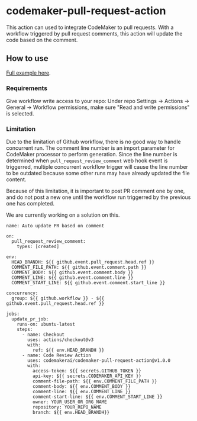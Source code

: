 # codemaker-pull-request-action

This action can used to integrate CodeMaker to pull requests. With a workflow triggered by pull request comments, this action will update the code based on the comment.

## How to use

[Full example here](https://github.com/codemakerai/codemaker-pull-request-action-example).

### Requirements

Give workflow write access to your repo: Under repo Settings -> Actions -> General -> Workflow permissions, make sure "Read and write permissions" is selected.

### Limitation

Due to the limitation of Github workflow, there is no good way to handle concurrent run. The comment line number is an import parameter for CodeMaker processor to perform generation. Since the line number is determined when ```pull_request_review_comment``` web hook event is triggerred, multiple concurrent workflow trigger will cause the line number to be outdated because some other runs may have already updated the file content.

Because of this limitation, it is important to post PR comment one by one, and do not post a new one until the workflow run triggerred by the previous one has completed.

We are currently working on a solution on this.  

```
name: Auto update PR based on comment

on:
  pull_request_review_comment:
    types: [created]

env:
  HEAD_BRANDH: ${{ github.event.pull_request.head.ref }}
  COMMENT_FILE_PATH: ${{ github.event.comment.path }}
  COMMENT_BODY: ${{ github.event.comment.body }}
  COMMENT_LINE: ${{ github.event.comment.line }}
  COMMENT_START_LINE: ${{ github.event.comment.start_line }}

concurrency:
  group: ${{ github.workflow }} - ${{ github.event.pull_request.head.ref }}

jobs:
  update_pr_job:
    runs-on: ubuntu-latest
    steps:
      - name: Checkout
        uses: actions/checkout@v3
        with:
          ref: ${{ env.HEAD_BRANDH }}
      - name: Code Review Action
        uses: codemakerai/codemaker-pull-request-action@v1.0.0
        with:
          access-token: ${{ secrets.GITHUB_TOKEN }}
          api-key: ${{ secrets.CODEMAKER_API_KEY }}
          comment-file-path: ${{ env.COMMENT_FILE_PATH }}
          comment-body: ${{ env.COMMENT_BODY }}
          comment-line: ${{ env.COMMENT_LINE }}
          comment-start-line: ${{ env.COMMENT_START_LINE }}
          owner: YOUR_USER_OR_ORG_NAME
          repository: YOUR_REPO_NAME
          branch: ${{ env.HEAD_BRANDH}}
```